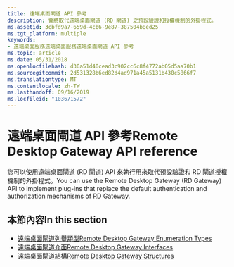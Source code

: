 ```yaml
---
title: 遠端桌面閘道 API 參考
description: 會將取代遠端桌面閘道 (RD 閘道) 之預設驗證和授權機制的外掛程式。
ms.assetid: 3cbfd9a7-659d-4cb6-9e87-387504b8ed25
ms.tgt_platform: multiple
keywords:
- 遠端桌面服務遠端桌面服務遠端桌面閘道 API 參考
ms.topic: article
ms.date: 05/31/2018
ms.openlocfilehash: d30a51d40cead3c902cc6c8f4772ab05d5aa70b1
ms.sourcegitcommit: 2d531328b6ed82d4ad971a45a5131b430c5866f7
ms.translationtype: MT
ms.contentlocale: zh-TW
ms.lasthandoff: 09/16/2019
ms.locfileid: "103671572"
---
```

# <a name="remote-desktop-gateway-api-reference"></a><span data-ttu-id="1e6c2-104">遠端桌面閘道 API 參考</span><span class="sxs-lookup"><span data-stu-id="1e6c2-104">Remote Desktop Gateway API reference</span></span>

<span data-ttu-id="1e6c2-105">您可以使用遠端桌面閘道 (RD 閘道) API 來執行用來取代預設驗證和 RD 閘道授權機制的外掛程式。</span><span class="sxs-lookup"><span data-stu-id="1e6c2-105">You can use the Remote Desktop Gateway (RD Gateway) API to implement plug-ins that replace the default authentication and authorization mechanisms of RD Gateway.</span></span>

## <a name="in-this-section"></a><span data-ttu-id="1e6c2-106">本節內容</span><span class="sxs-lookup"><span data-stu-id="1e6c2-106">In this section</span></span>

-   [<span data-ttu-id="1e6c2-107">遠端桌面閘道列舉類型</span><span class="sxs-lookup"><span data-stu-id="1e6c2-107">Remote Desktop Gateway Enumeration Types</span></span>](remote-desktop-gateway-enumeration-types.md)
-   [<span data-ttu-id="1e6c2-108">遠端桌面閘道介面</span><span class="sxs-lookup"><span data-stu-id="1e6c2-108">Remote Desktop Gateway Interfaces</span></span>](remote-desktop-gateway-interfaces.md)
-   [<span data-ttu-id="1e6c2-109">遠端桌面閘道結構</span><span class="sxs-lookup"><span data-stu-id="1e6c2-109">Remote Desktop Gateway Structures</span></span>](remote-desktop-gateway-structures.md)

 

 





